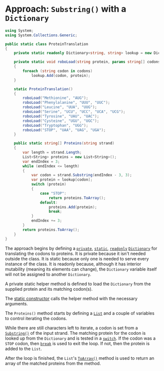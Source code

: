 # Approach: `Substring()` with a `Dictionary`

```csharp
using System;
using System.Collections.Generic;

public static class ProteinTranslation
{
    private static readonly Dictionary<string, string> lookup = new Dictionary<string, string>();

    private static void roboLoad(string protein, params string[] codons)
    {
        foreach (string codon in codons)
            lookup.Add(codon, protein);
    }

    static ProteinTranslation()
    {
        roboLoad("Methionine", "AUG");
        roboLoad("Phenylalanine", "UUU", "UUC");
        roboLoad("Leucine", "UUA", "UUG");
        roboLoad("Serine", "UCU", "UCC", "UCA", "UCG");
        roboLoad("Tyrosine", "UAU", "UAC");
        roboLoad("Cysteine", "UGU", "UGC");
        roboLoad("Tryptophan", "UGG");
        roboLoad("STOP", "UAA", "UAG", "UGA");
    }

    public static string[] Proteins(string strand)
    {
        var length = strand.Length;
        List<String> proteins = new List<String>();
        var endIndex = 3;
        while (endIndex <= length)
        {
            var codon = strand.Substring(endIndex - 3, 3);
            var protein = lookup[codon];
            switch (protein)
            {
                case "STOP":
                    return proteins.ToArray();
                default:
                    proteins.Add(protein);
                    break;
            }
            endIndex += 3;
        }
        return proteins.ToArray();
    }
}
```

The approach begins by defining a [`private`][private], [`static`][static], [`readonly`][readonly] [`Dictionary`][dictionary] for translating the codons to proteins.
It is private because it isn't needed outside the class.
It is static because only one is needed to serve every instance of the class.
It is readonly because, although it has interior mutability (meaning its elements can change),
the `Dictionary` variable itself will not be assigned to another `Dictionary`.

A private static helper method is defined to load the `Dictionary` from the supplied protein and its matching codon(s).

The [static constructor][static-constructor] calls the helper method with the necessary arguments.

The `Proteins()` method starts by defining a [`List`][list] and a couple of variables to control iterating the codons.

While there are still characters left to iterate, a codon is set from a [`Substring()`][substring] of the input strand.
The matching protein for the codon is looked up from the `Dictionary` and is tested in a [`switch`][switch].
If the codon was a `STOP` codon, then [`break`][break] is used to exit the loop.
If not, then the protein is added to the `List`.

After the loop is finished, the `List`'s [`ToArray()`][toarray] method is used to return an array of the matched proteins from the method.

[private]: https://learn.microsoft.com/en-us/dotnet/csharp/language-reference/keywords/private
[static]: https://learn.microsoft.com/en-us/dotnet/csharp/language-reference/keywords/static
[readonly]: https://learn.microsoft.com/en-us/dotnet/csharp/language-reference/keywords/readonly
[dictionary]: https://learn.microsoft.com/en-us/dotnet/api/system.collections.generic.dictionary-2
[static-constructor]: https://learn.microsoft.com/en-us/dotnet/csharp/programming-guide/classes-and-structs/static-constructors
[list]: https://learn.microsoft.com/en-us/dotnet/api/system.collections.generic.list-1
[substring]: https://learn.microsoft.com/en-us/dotnet/api/system.string.substring
[switch]: https://learn.microsoft.com/en-us/dotnet/csharp/language-reference/statements/selection-statements#the-switch-statement
[break]: https://learn.microsoft.com/en-us/dotnet/csharp/language-reference/statements/jump-statements#the-break-statement
[toarray]: https://learn.microsoft.com/en-us/dotnet/api/system.collections.generic.list-1.toarray
